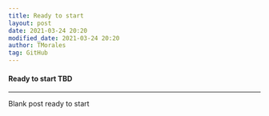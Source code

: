 ```yaml
---
title: Ready to start
layout: post
date: 2021-03-24 20:20
modified_date: 2021-03-24 20:20
author: TMorales
tag: GitHub
---
```

#### Ready to start TBD  
---
Blank post ready to start  